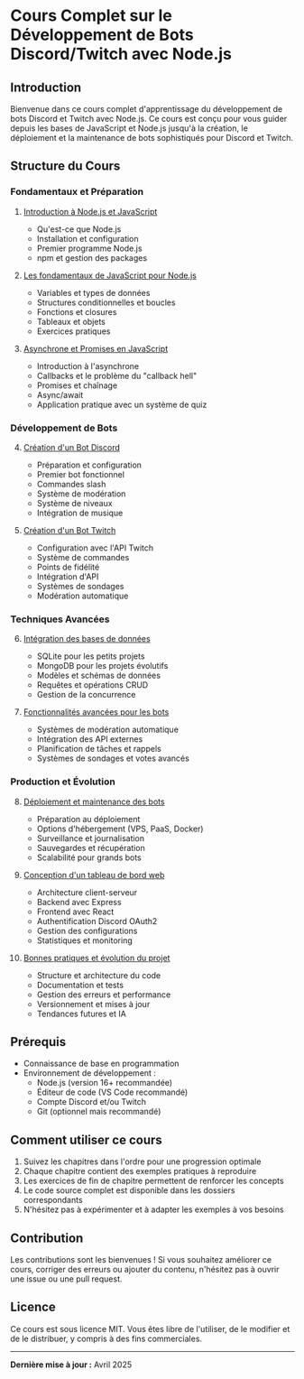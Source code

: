 # Cours Complet sur le Développement de Bots Discord/Twitch avec Node.js

## Introduction

Bienvenue dans ce cours complet d'apprentissage du développement de bots Discord et Twitch avec Node.js. Ce cours est conçu pour vous guider depuis les bases de JavaScript et Node.js jusqu'à la création, le déploiement et la maintenance de bots sophistiqués pour Discord et Twitch.

## Structure du Cours

### Fondamentaux et Préparation

1. [Introduction à Node.js et JavaScript](Chapters/INTRODUCTION.md)

   - Qu'est-ce que Node.js
   - Installation et configuration
   - Premier programme Node.js
   - npm et gestion des packages

2. [Les fondamentaux de JavaScript pour Node.js](Chapters/FONDAMENTAUX.md)

   - Variables et types de données
   - Structures conditionnelles et boucles
   - Fonctions et closures
   - Tableaux et objets
   - Exercices pratiques

3. [Asynchrone et Promises en JavaScript](Chapters/ASYNCHRONE.md)
   - Introduction à l'asynchrone
   - Callbacks et le problème du "callback hell"
   - Promises et chaînage
   - Async/await
   - Application pratique avec un système de quiz

### Développement de Bots

4. [Création d'un Bot Discord](Chapters/BOT-DISCORD.md)

   - Préparation et configuration
   - Premier bot fonctionnel
   - Commandes slash
   - Système de modération
   - Système de niveaux
   - Intégration de musique

5. [Création d'un Bot Twitch](Chapters/BOT-TWITCH.md)
   - Configuration avec l'API Twitch
   - Système de commandes
   - Points de fidélité
   - Intégration d'API
   - Systèmes de sondages
   - Modération automatique

### Techniques Avancées

6. [Intégration des bases de données](Chapters/BASES-DONNEES.md)

   - SQLite pour les petits projets
   - MongoDB pour les projets évolutifs
   - Modèles et schémas de données
   - Requêtes et opérations CRUD
   - Gestion de la concurrence

7. [Fonctionnalités avancées pour les bots](Chapters/FONCTIONNALITES-AVANCEES.md)
   - Systèmes de modération automatique
   - Intégration des API externes
   - Planification de tâches et rappels
   - Systèmes de sondages et votes avancés

### Production et Évolution

8. [Déploiement et maintenance des bots](Chapters/DEPLOIEMENT.md)

   - Préparation au déploiement
   - Options d'hébergement (VPS, PaaS, Docker)
   - Surveillance et journalisation
   - Sauvegardes et récupération
   - Scalabilité pour grands bots

9. [Conception d'un tableau de bord web](Chapters/TABLEAU-BORD.md)

   - Architecture client-serveur
   - Backend avec Express
   - Frontend avec React
   - Authentification Discord OAuth2
   - Gestion des configurations
   - Statistiques et monitoring

10. [Bonnes pratiques et évolution du projet](Chapters/BONNES-PRATIQUES.md)
    - Structure et architecture du code
    - Documentation et tests
    - Gestion des erreurs et performance
    - Versionnement et mises à jour
    - Tendances futures et IA

## Prérequis

- Connaissance de base en programmation
- Environnement de développement :
  - Node.js (version 16+ recommandée)
  - Éditeur de code (VS Code recommandé)
  - Compte Discord et/ou Twitch
  - Git (optionnel mais recommandé)

## Comment utiliser ce cours

1. Suivez les chapitres dans l'ordre pour une progression optimale
2. Chaque chapitre contient des exemples pratiques à reproduire
3. Les exercices de fin de chapitre permettent de renforcer les concepts
4. Le code source complet est disponible dans les dossiers correspondants
5. N'hésitez pas à expérimenter et à adapter les exemples à vos besoins

## Contribution

Les contributions sont les bienvenues ! Si vous souhaitez améliorer ce cours, corriger des erreurs ou ajouter du contenu, n'hésitez pas à ouvrir une issue ou une pull request.

## Licence

Ce cours est sous licence MIT. Vous êtes libre de l'utiliser, de le modifier et de le distribuer, y compris à des fins commerciales.

---

**Dernière mise à jour :** Avril 2025
